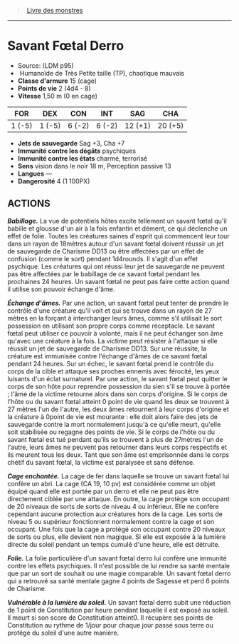 ﻿> [Livre des monstres](tome_of_beasts.md)

---

# Savant Fœtal Derro

- Source: (LDM p95)
-  Humanoïde de Très Petite taille (TP), chaotique mauvais
- **Classe d'armure** 15 (cage)
- **Points de vie** 2 (4d4 - 8)
- **Vitesse** 1,50 m (0 en cage)

|FOR|DEX|CON|INT|SAG|CHA|
|---|---|---|---|---|---|
|1 (-5)|1 (-5)|6 (-2)|6 (-2)|12 (+1)|20 (+5)|

- **Jets de sauvegarde** Sag +3, Cha +7
- **Immunité contre les dégâts** psychiques
- **Immunité contre les états** charmé, terrorisé
- **Sens** vision dans le noir 18 m, Perception passive 13
- **Langues** —
- **Dangerosité** 4 (1 100PX)

## ACTIONS

**_Babillage._** La vue de potentiels hôtes excite tellement un savant fœtal qu'il babille et glousse d'un air à la fois enfantin et dément, ce qui déclenche un effet de folie. Toutes les créatures saines d'esprit qui commencent leur tour dans un rayon de 18mètres autour d'un savant fœtal doivent réussir un jet de sauvegarde de Charisme DD13 ou être affectées par un effet de confusion (comme le sort) pendant 1d4rounds. Il s'agit d'un effet psychique. Les créatures qui ont réussi leur jet de sauvegarde ne peuvent pas être affectées par le babillage de ce savant fœtal pendant les prochaines 24 heures. Un savant fœtal ne peut pas faire cette action quand il utilise son pouvoir échange d'âme.

**_Échange d'âmes._** Par une action, un savant fœtal peut tenter de prendre le contrôle d'une créature qu'il voit et qui se trouve dans un rayon de 27 mètres en la forçant à interchanger leurs âmes, comme s'il utilisait le sort possession en utilisant son propre corps comme réceptacle. Le savant fœtal peut utiliser ce pouvoir à volonté, mais il ne peut échanger son âme qu'avec une créature à la fois. La victime peut résister à l'attaque si elle réussit un jet de sauvegarde de Charisme DD13. Sur une réussite, la créature est immunisée contre l'échange d'âmes de ce savant fœtal pendant 24 heures. Sur un échec, le savant fœtal prend le contrôle du corps de la cible et attaque ses proches ennemis avec férocité, les yeux luisants d'un éclat surnaturel. Par une action, le savant fœtal peut quitter le corps de son hôte pour reprendre possession du sien s'il se trouve à portée ; l'âme de la victime retourne alors dans son corps d'origine. Si le corps de l'hôte ou du savant fœtal atteint 0 point de vie quand les deux se trouvent à 27 mètres l'un de l'autre, les deux âmes retournent à leur corps d'origine et la créature à 0point de vie est mourante : elle doit alors faire des jets de sauvegarde contre la mort normalement jusqu'à ce qu'elle meurt, qu'elle soit stabilisée ou regagne des points de vie. Si le corps de l'hôte ou du savant fœtal est tué pendant qu'ils se trouvent à plus de 27mètres l'un de l'autre, leurs âmes ne peuvent pas retourner dans leurs corps respectifs et ils meurent tous les deux. Tant que son âme est emprisonnée dans le corps chétif du savant fœtal, la victime est paralysée et sans défense.

**_Cage enchantée._** La cage de fer dans laquelle se trouve un savant fœtal lui confère un abri. La cage (CA 19, 10 pv) est considérée comme un objet équipé quand elle est portée par un derro et elle ne peut pas être directement ciblée par une attaque. En outre, la cage protège son occupant de 20 niveaux de sorts de sorts de niveau 4 ou inférieur. Elle ne confère cependant aucune protection aux créatures hors de la cage. Les sorts de niveau 5 ou supérieur fonctionnent normalement contre la cage et son occupant. Une fois que la cage a protégé son occupant contre 20 niveaux de sorts ou plus, elle devient non magique. Si elle est exposée à la lumière directe du soleil pendant un temps cumulé d'une heure, elle est détruite.

**_Folie._** La folie particulière d'un savant fœtal derro lui confère une immunité contre les effets psychiques. Il n'est possible de lui rendre sa santé mentale que par un sort de souhait ou une magie comparable. Un savant fœtal derro qui a retrouvé sa santé mentale gagne 4 points de Sagesse et perd 6 points de Charisme.

**_Vulnérable à la lumière du soleil._** Un savant fœtal derro subit une réduction de 1 point de Constitution par heure pendant laquelle il est exposé au soleil. Il meurt si son score de Constitution atteint0. Il récupère ses points de Constitution au rythme de 1/jour pour chaque jour passé sous terre ou protégé du soleil d'une autre manière.

